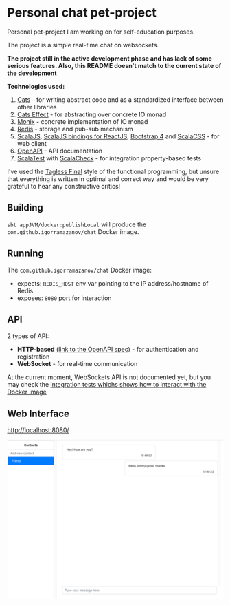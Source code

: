 # Personal chat pet-project

Personal pet-project I am working on for self-education purposes.

The project is a simple real-time chat on websockets.

**The project still in the active development phase and has lack of some serious features. Also, this README doesn't match to the current state of the development**

**Technologies used:**
1. [Cats](https://typelevel.org/cats/) - for writing abstract code and as a standardized interface between other libraries
2. [Cats Effect](https://typelevel.org/cats-effect/) - for abstracting over concrete IO monad
3. [Monix](https://monix.io) - concrete implementation of IO monad
4. [Redis](https://redis.io) - storage and pub-sub mechanism
5. [ScalaJS](http://scala-js.org/), [ScalaJS bindings for ReactJS](https://github.com/japgolly/scalajs-react), [Bootstrap 4](https://getbootstrap.com) and [ScalaCSS](https://github.com/japgolly/scalacss) - for web client
6. [OpenAPI](https://swagger.io) - API documentation
7. [ScalaTest](http://www.scalatest.org) with [ScalaCheck](https://www.scalacheck.org) - for integration property-based tests

I've used the [Tagless Final](https://www.becompany.ch/en/blog/2018/06/21/tagless-final) style of the functional programming, but unsure that everything is written in optimal and correct way and would be very grateful to hear any constructive critics!

## Building

`sbt appJVM/docker:publishLocal` will produce the `com.github.igorramazanov/chat` Docker image.

## Running
The `com.github.igorramazanov/chat` Docker image:
* expects: `REDIS_HOST` env var pointing to the IP address/hostname of Redis
* exposes: `8080` port for interaction

## API
2 types of API:
* **HTTP-based** [(link to the OpenAPI spec)](/openapi.yml) - for authentication and registration
* **WebSocket** - for real-time communication

At the current moment, WebSockets API is not documented yet, but you may check the [integration tests whichs shows how to interact with the Docker image](/app/jvm/src/it/scala/com/github/igorramazanov/chat/IntegrationTests.scala)

## Web Interface
[http://localhost:8080/](http://localhost:8080/)

![Web UI](/webui.png)